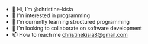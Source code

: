 - 👋 Hi, I’m @christine-kisia
- 👀 I’m interested in programming
- 🌱 I’m currently learning structured programming 
- 💞️ I’m looking to collaborate on software development 
- 📫 How to reach me christinekisia8@gmail.com

<!---
christine-kisia/christine-kisia is a ✨ special ✨ repository because its `README.md` (this file) appears on your GitHub profile.
You can click the Preview link to take a look at your changes.
--->
